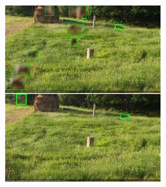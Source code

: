 ![20200719-180420-181421](in2/20200719/20200719-180420-181421_0_.jpg)
![20200719-181427-182428](in2/20200719/20200719-181427-182428_0_.jpg)
